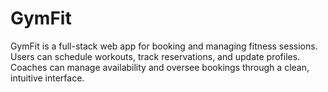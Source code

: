 # GymFit
GymFit is a full-stack web app for booking and managing fitness sessions. Users can schedule workouts, track reservations, and update profiles. Coaches can manage availability and oversee bookings through a clean, intuitive interface.
